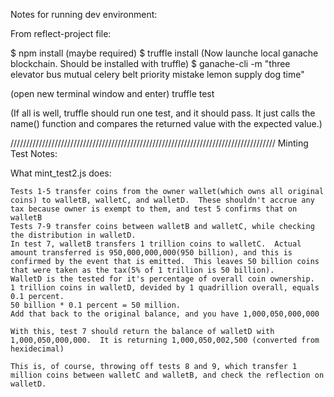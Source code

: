 Notes for running dev environment:

From reflect-project file:

$ npm install 
(maybe required) $ truffle install
(Now launche local ganache blockchain.  Should be installed with truffle)
$ ganache-cli -m "three elevator bus mutual celery belt priority mistake lemon supply dog time"

(open new terminal window and enter)
truffle test

(If all is well, truffle should run one test, and it should pass.  It just calls the name() function and compares the returned value with the expected value.)

////////////////////////////////////////////////////////////////////////////////////
Minting Test Notes:

What mint_test2.js does:

    Tests 1-5 transfer coins from the owner wallet(which owns all original coins) to walletB, walletC, and walletD.  These shouldn't accrue any tax because owner is exempt to them, and test 5 confirms that on walletB
    Tests 7-9 transfer coins between walletB and walletC, while checking the distribution in walletD.
    In test 7, walletB transfers 1 trillion coins to walletC.  Actual amount transferred is 950,000,000,000(950 billion), and this is confirmed by the event that is emitted.  This leaves 50 billion coins that were taken as the tax(5% of 1 trillion is 50 billion).  
    WalletD is the tested for it's percentage of overall coin ownership.  1 trillion coins in walletD, devided by 1 quadrillion overall, equals 0.1 percent.
    50 billion * 0.1 percent = 50 million.
    Add that back to the original balance, and you have 1,000,050,000,000

    With this, test 7 should return the balance of walletD with 1,000,050,000,000.  It is returning 1,000,050,002,500 (converted from hexidecimal)

    This is, of course, throwing off tests 8 and 9, which transfer 1 million coins between walletC and walletB, and check the reflection on walletD.